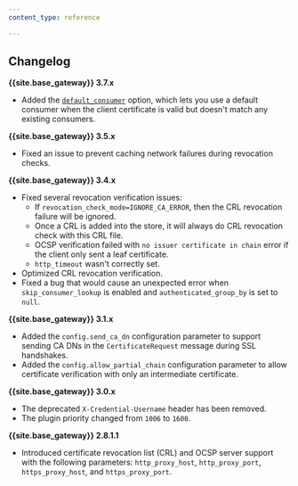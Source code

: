 ```yaml
---
content_type: reference

---
```


## Changelog

**{{site.base_gateway}} 3.7.x**
* Added the [`default_consumer`](/plugins/mtls-auth/reference/#schema--config-default-consumer) option, 
  which lets you use a default consumer when the client certificate is valid 
  but doesn't match any existing consumers.

**{{site.base_gateway}} 3.5.x**
* Fixed an issue to prevent caching network failures during revocation checks.

**{{site.base_gateway}} 3.4.x**
* Fixed several revocation verification issues:
  * If `revocation_check_mode=IGNORE_CA_ERROR`, then the CRL revocation failure will be ignored.
  * Once a CRL is added into the store, it will always do CRL revocation check with this CRL file.
  * OCSP verification failed with `no issuer certificate in chain` error if the client only sent a leaf certificate.
  * `http_timeout` wasn't correctly set.
* Optimized CRL revocation verification.
* Fixed a bug that would cause an unexpected error when `skip_consumer_lookup` is enabled and 
  `authenticated_group_by` is set to `null`.

**{{site.base_gateway}} 3.1.x**
* Added the `config.send_ca_dn` configuration parameter to support sending CA
DNs in the `CertificateRequest` message during SSL handshakes.
* Added the `config.allow_partial_chain` configuration parameter to allow certificate verification with only an intermediate certificate.

**{{site.base_gateway}} 3.0.x**
* The deprecated `X-Credential-Username` header has been removed.
* The plugin priority changed from `1006` to `1600`.

**{{site.base_gateway}} 2.8.1.1**

* Introduced certificate revocation list (CRL) and OCSP server support with the
following parameters: `http_proxy_host`, `http_proxy_port`, `https_proxy_host`,
and `https_proxy_port`.
